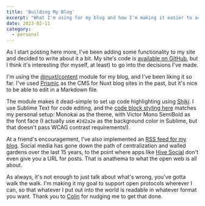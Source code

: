 ```yaml
---
title: 'Building My Blog'
excerpt: "What I'm using for my blog and how I'm making it easier to access."
date: 2023-02-11
category:
  - personal
---
```


As I start posting here more, I've been adding some functionality to my site and decided to write about it a bit. My site's code is [available on GitHub](https://github.com/cspivack/craigspivack.com), but I think it's interesting (for myself, at least) to go into the decisions I've made.

I'm using the [@nuxt/content](https://content.nuxtjs.org/) module for my blog, and I've been liking it so far. I've used [Prismic](https://prismic.io/) as the CMS for Nuxt blog sites in the past, but it's nice to be able to edit in a Markdown file.

The module makes it dead-simple to set up code highlighting using [Shiki](https://github.com/shikijs/shiki). I use Sublime Text for code editing, and the [code block styling here](/blog/nginx-internal-redirects) matches my personal setup: Monokai as the theme, with Victor Mono SemiBold as the font face (I actually use `#2d2a2e` as the background color in Sublime, but that doesn't pass WCAG contrast requirements!).

At a friend's encouragement, I've also implemented an [RSS feed for my blog](https://www.craigspivack.com/blog/rss.xml). Social media has gone down the path of centralization and walled gardens over the last 15 years, to the point where apps like [Hive Social](https://www.hivesocial.app/) don't even give you a URL for posts. That is anathema to what the open web is all about.

As always, it's not enough to just talk about what's wrong, you've gotta walk the walk. I'm making it my goal to support open protocols wherever I can, so that whatever I put out into the world is readable in whatever format you want. Thank you to [Colin](https://colin.mahns.net/) for nudging me to get that done.